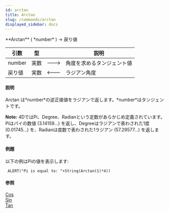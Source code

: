 ```yaml
---
id: arctan
title: Arctan
slug: /commands/arctan
displayed_sidebar: docs
---
```


<!--REF #_command_.Arctan.Syntax-->**Arctan** ( *number* ) -> 戻り値<!-- END REF-->
<!--REF #_command_.Arctan.Params-->
| 引数 | 型 |  | 説明 |
| --- | --- | --- | --- |
| number | 実数 | &#x1F852; | 角度を求めるタンジェント値 |
| 戻り値 | 実数 | &#x1F850; | ラジアン角度 |

<!-- END REF-->

#### 説明 

<!--REF #_command_.Arctan.Summary-->Arctan は*number*の逆正接値をラジアンで返します。<!-- END REF-->*number*はタンジェントです。

**Note:** 4DではPi、Degree、Radianという定数があらかじめ定義されています。Piはパイの数値 (3.14159...) を返し、Degreeはラジアンで表わされた1度 (0.01745...) を、Radianは度数で表わされた1ラジアン (57.29577...) を返します。

#### 例題 

以下の例はPiの値を表示します:

```4d
 ALERT("Pi is equal to: "+String(Arctan(1)*4))
```

#### 参照 

[Cos](cos.md)  
[Sin](sin.md)  
[Tan](tan.md)  